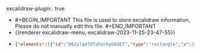 excalidraw-plugin:: true

- #+BEGIN_IMPORTANT
  This file is used to store excalidraw information, Please do not manually edit this file.
  #+END_IMPORTANT
- {{renderer excalidraw-menu, excalidraw-2023-11-25-23-47-55}}
- ```json
  {"elements":[{"id":"D62ylq4TOToFUrOyU83ET","type":"rectangle","x":314.9404602050781,"y":259.2553405761719,"width":62.98809814453125,"height":56.597991943359375,"angle":0,"strokeColor":"#1e1e1e","backgroundColor":"transparent","fillStyle":"hachure","strokeWidth":1,"strokeStyle":"solid","roughness":1,"opacity":100,"groupIds":[],"frameId":null,"roundness":{"type":3},"seed":304942838,"version":25,"versionNonce":730193718,"isDeleted":true,"boundElements":null,"updated":1700952487649,"link":null,"locked":false},{"type":"rectangle","version":724,"versionNonce":1829383978,"isDeleted":false,"id":"Fb99mA1aN30mRUwPE18Rj","fillStyle":"hachure","strokeWidth":1,"strokeStyle":"solid","roughness":1,"opacity":100,"angle":0,"x":362.2594565813197,"y":-570.0078517933086,"strokeColor":"#1e1e1e","backgroundColor":"#a5d8ff","width":1552.8059975762342,"height":1427.5797074491181,"seed":517834550,"groupIds":[],"frameId":null,"roundness":{"type":3},"boundElements":[{"type":"text","id":"A0o9ZJNvKyMllMD3KUUPZ"}],"updated":1700952490206,"link":null,"locked":false},{"type":"text","version":458,"versionNonce":487917046,"isDeleted":false,"id":"A0o9ZJNvKyMllMD3KUUPZ","fillStyle":"hachure","strokeWidth":1,"strokeStyle":"solid","roughness":1,"opacity":100,"angle":0,"x":873.054362107718,"y":-565.0078517933086,"strokeColor":"#1971c2","backgroundColor":"transparent","width":531.2161865234375,"height":45,"seed":1666396278,"groupIds":[],"frameId":null,"roundness":null,"boundElements":[],"updated":1700952490209,"link":null,"locked":false,"fontSize":36,"fontFamily":1,"text":"Key Distribution Center (KDC)","textAlign":"center","verticalAlign":"top","containerId":"Fb99mA1aN30mRUwPE18Rj","originalText":"Key Distribution Center (KDC)","lineHeight":1.25,"baseline":31},{"type":"rectangle","version":897,"versionNonce":95677610,"isDeleted":false,"id":"OelZGQbp0YUect9suC0rj","fillStyle":"hachure","strokeWidth":1,"strokeStyle":"solid","roughness":1,"opacity":100,"angle":0,"x":1501.8186967380716,"y":-108.45952532479657,"strokeColor":"#1e1e1e","backgroundColor":"#69db7c","width":377.4678173831626,"height":352.42255935773966,"seed":1975628214,"groupIds":[],"frameId":null,"roundness":{"type":3},"boundElements":[{"type":"text","id":"xWbZ8jUezd9Ia-J6XJ_ac"},{"id":"PqqBuFtmZkKqu1BaxVp5h","type":"arrow"},{"id":"bln_Upftbd0BxxRAh_9Ym","type":"arrow"}],"updated":1700952490206,"link":null,"locked":false},{"type":"text","version":786,"versionNonce":790559850,"isDeleted":false,"id":"xWbZ8jUezd9Ia-J6XJ_ac","fillStyle":"hachure","strokeWidth":1,"strokeStyle":"solid","roughness":1,"opacity":100,"angle":0,"x":1595.9625709447896,"y":22.751754354073256,"strokeColor":"#1e1e1e","backgroundColor":"transparent","width":189.18006896972656,"height":90,"seed":1364069110,"groupIds":[],"frameId":null,"roundness":null,"boundElements":[],"updated":1700952490210,"link":null,"locked":false,"fontSize":36,"fontFamily":1,"text":"Plain Text\nTicket","textAlign":"center","verticalAlign":"middle","containerId":"OelZGQbp0YUect9suC0rj","originalText":"Plain Text\nTicket","lineHeight":1.25,"baseline":76},{"type":"rectangle","version":405,"versionNonce":975981098,"isDeleted":false,"id":"vglg2RWVyj6FPuLp-oc35","fillStyle":"hachure","strokeWidth":1,"strokeStyle":"solid","roughness":1,"opacity":100,"angle":0,"x":682.4809699063735,"y":-464.849737633774,"strokeColor":"#1e1e1e","backgroundColor":"transparent","width":359.57834736500354,"height":100.1810321016925,"seed":1149058102,"groupIds":[],"frameId":null,"roundness":{"type":3},"boundElements":[{"type":"text","id":"mk7k77yfwHcQeN1e9ox9S"},{"id":"rY-a5MIGpq9bdsNi29Vi7","type":"arrow"}],"updated":1700952490206,"link":null,"locked":false},{"type":"text","version":345,"versionNonce":330094390,"isDeleted":false,"id":"mk7k77yfwHcQeN1e9ox9S","fillStyle":"hachure","strokeWidth":1,"strokeStyle":"solid","roughness":1,"opacity":100,"angle":0,"x":730.6900959814534,"y":-459.75922158292775,"strokeColor":"#1e1e1e","backgroundColor":"transparent","width":263.16009521484375,"height":90,"seed":87311734,"groupIds":[],"frameId":null,"roundness":null,"boundElements":[],"updated":1700952490210,"link":null,"locked":false,"fontSize":36,"fontFamily":1,"text":"User Password\n(NTLM hash)","textAlign":"center","verticalAlign":"middle","containerId":"vglg2RWVyj6FPuLp-oc35","originalText":"User Password\n(NTLM hash)","lineHeight":1.25,"baseline":76},{"type":"rectangle","version":1481,"versionNonce":525027242,"isDeleted":false,"id":"RnMzRJorvBP_0I3nn4MF4","fillStyle":"hachure","strokeWidth":1,"strokeStyle":"solid","roughness":1,"opacity":100,"angle":0,"x":1060.573995971301,"y":-466.24199730230174,"strokeColor":"#1e1e1e","backgroundColor":"transparent","width":513.9663191594628,"height":103.57789400363185,"seed":1152919222,"groupIds":[],"frameId":null,"roundness":{"type":3},"boundElements":[{"type":"text","id":"RM5KOtY8Uo3tbF9RbFLnu"},{"id":"4LdKWgxNX00E5T38kBao0","type":"arrow"}],"updated":1700952490206,"link":null,"locked":false},{"type":"text","version":1509,"versionNonce":1805115178,"isDeleted":false,"id":"RM5KOtY8Uo3tbF9RbFLnu","fillStyle":"hachure","strokeWidth":1,"strokeStyle":"solid","roughness":1,"opacity":100,"angle":0,"x":1089.317104281501,"y":-436.9530503004858,"strokeColor":"#1e1e1e","backgroundColor":"transparent","width":456.4801025390625,"height":45,"seed":1135468534,"groupIds":[],"frameId":null,"roundness":null,"boundElements":[],"updated":1700952490211,"link":null,"locked":false,"fontSize":36,"fontFamily":1,"text":"Message Type + 000000","textAlign":"center","verticalAlign":"middle","containerId":"RnMzRJorvBP_0I3nn4MF4","originalText":"Message Type + 000000","lineHeight":1.25,"baseline":31},{"type":"rectangle","version":480,"versionNonce":1944642858,"isDeleted":false,"id":"znM7s5PzFdtd5h08RBf0p","fillStyle":"hachure","strokeWidth":1,"strokeStyle":"solid","roughness":1,"opacity":100,"angle":0,"x":895.3656631224712,"y":-237.65346840315,"strokeColor":"#1e1e1e","backgroundColor":"transparent","width":302.33204330689375,"height":105.54787310714033,"seed":1713008950,"groupIds":[],"frameId":null,"roundness":{"type":3},"boundElements":[{"type":"text","id":"gwQOzQIUzptbN_kYWH-z6"},{"id":"rY-a5MIGpq9bdsNi29Vi7","type":"arrow"},{"id":"4LdKWgxNX00E5T38kBao0","type":"arrow"},{"id":"Wt8hRJOGOu1H6WnhNXTMu","type":"arrow"},{"id":"FNAnqg_M3EDaXan1zs2Kl","type":"arrow"}],"updated":1700952490206,"link":null,"locked":false},{"type":"text","version":437,"versionNonce":565739638,"isDeleted":false,"id":"gwQOzQIUzptbN_kYWH-z6","fillStyle":"hachure","strokeWidth":1,"strokeStyle":"solid","roughness":1,"opacity":100,"angle":0,"x":953.0756529766018,"y":-207.37953184957982,"strokeColor":"#1e1e1e","backgroundColor":"transparent","width":186.9120635986328,"height":45,"seed":1197660790,"groupIds":[],"frameId":null,"roundness":null,"boundElements":[],"updated":1700952490212,"link":null,"locked":false,"fontSize":36,"fontFamily":1,"text":"MD5-HMAC","textAlign":"center","verticalAlign":"middle","containerId":"znM7s5PzFdtd5h08RBf0p","originalText":"MD5-HMAC","lineHeight":1.25,"baseline":31},{"type":"arrow","version":1226,"versionNonce":551363242,"isDeleted":false,"id":"rY-a5MIGpq9bdsNi29Vi7","fillStyle":"hachure","strokeWidth":1,"strokeStyle":"solid","roughness":1,"opacity":100,"angle":0,"x":901.9512199310539,"y":-359.30186452663355,"strokeColor":"#1e1e1e","backgroundColor":"transparent","width":77.32122436278769,"height":105.54787310714022,"seed":1313610678,"groupIds":[],"frameId":null,"roundness":{"type":2},"boundElements":[],"updated":1700952490206,"link":null,"locked":false,"startBinding":{"elementId":"vglg2RWVyj6FPuLp-oc35","focus":0.004366741716594151,"gap":5.366841005447895},"endBinding":{"elementId":"znM7s5PzFdtd5h08RBf0p","focus":-0.08852216847986161,"gap":16.100523016343402},"lastCommittedPoint":null,"startArrowhead":null,"endArrowhead":"arrow","points":[[0,0],[77.32122436278769,105.54787310714022]]},{"type":"arrow","version":1222,"versionNonce":1194802538,"isDeleted":false,"id":"4LdKWgxNX00E5T38kBao0","fillStyle":"hachure","strokeWidth":1,"strokeStyle":"solid","roughness":1,"opacity":100,"angle":0,"x":1196.2200850561876,"y":-353.93502352118577,"strokeColor":"#1e1e1e","backgroundColor":"transparent","width":73.86193565554186,"height":106.33682010895626,"seed":1090204918,"groupIds":[],"frameId":null,"roundness":{"type":2},"boundElements":[],"updated":1700952490206,"link":null,"locked":false,"startBinding":{"elementId":"RnMzRJorvBP_0I3nn4MF4","focus":0.27069268704590727,"gap":8.72907977748406},"endBinding":{"elementId":"znM7s5PzFdtd5h08RBf0p","focus":0.17176731954982197,"gap":9.94473500907958},"lastCommittedPoint":null,"startArrowhead":null,"endArrowhead":"arrow","points":[[0,0],[-73.86193565554186,106.33682010895626]]},{"type":"arrow","version":1893,"versionNonce":956301354,"isDeleted":false,"id":"PqqBuFtmZkKqu1BaxVp5h","fillStyle":"hachure","strokeWidth":1,"strokeStyle":"solid","roughness":1,"opacity":100,"angle":0,"x":1487.5071207235505,"y":74.06953791465367,"strokeColor":"#1e1e1e","backgroundColor":"transparent","width":265.6123715763333,"height":2.3201668504329973,"seed":1492461110,"groupIds":[],"frameId":null,"roundness":{"type":2},"boundElements":[],"updated":1700952490206,"link":null,"locked":false,"startBinding":{"elementId":"OelZGQbp0YUect9suC0rj","focus":-0.025549033399139078,"gap":14.311576014521506},"endBinding":{"elementId":"w3OHQSwyJdP_ryvcmhfyb","focus":0.03312712221040079,"gap":11.847804776113207},"lastCommittedPoint":null,"startArrowhead":null,"endArrowhead":"arrow","points":[[0,0],[-265.6123715763333,2.3201668504329973]]},{"type":"rectangle","version":804,"versionNonce":1646422762,"isDeleted":false,"id":"LZA5liCLLID9pliJ8VjVA","fillStyle":"hachure","strokeWidth":1,"strokeStyle":"solid","roughness":1,"opacity":100,"angle":0,"x":908.7827656360951,"y":298.52591758832864,"strokeColor":"#1e1e1e","backgroundColor":"transparent","width":302.33204330689375,"height":105.54787310714033,"seed":1461645174,"groupIds":[],"frameId":null,"roundness":{"type":3},"boundElements":[{"type":"text","id":"UWGbsn_oECyKOUO3dYX5c"},{"id":"bo5aDzPXNn7bqCS_bNyKi","type":"arrow"},{"id":"FNAnqg_M3EDaXan1zs2Kl","type":"arrow"},{"id":"3Zuddl8TLPyPbKUUiwFE3","type":"arrow"}],"updated":1700952490206,"link":null,"locked":false},{"type":"text","version":757,"versionNonce":1415997930,"isDeleted":false,"id":"UWGbsn_oECyKOUO3dYX5c","fillStyle":"hachure","strokeWidth":1,"strokeStyle":"solid","roughness":1,"opacity":100,"angle":0,"x":966.4927554902256,"y":328.7998541418988,"strokeColor":"#1e1e1e","backgroundColor":"transparent","width":186.9120635986328,"height":45,"seed":398299318,"groupIds":[],"frameId":null,"roundness":null,"boundElements":[],"updated":1700952490212,"link":null,"locked":false,"fontSize":36,"fontFamily":1,"text":"MD5-HMAC","textAlign":"center","verticalAlign":"middle","containerId":"LZA5liCLLID9pliJ8VjVA","originalText":"MD5-HMAC","lineHeight":1.25,"baseline":31},{"type":"rectangle","version":422,"versionNonce":725629034,"isDeleted":false,"id":"dKTNwOt_I_cXKwOKTeyO1","fillStyle":"hachure","strokeWidth":1,"strokeStyle":"solid","roughness":1,"opacity":100,"angle":0,"x":895.365663122473,"y":583.8629643779711,"strokeColor":"#1e1e1e","backgroundColor":"transparent","width":341.6888773468436,"height":114.49260811622003,"seed":645270006,"groupIds":[],"frameId":null,"roundness":{"type":3},"boundElements":[{"type":"text","id":"NBxZ6WI4-OMWdfl36uOHR"},{"id":"3Zuddl8TLPyPbKUUiwFE3","type":"arrow"},{"id":"bln_Upftbd0BxxRAh_9Ym","type":"arrow"},{"id":"W7YNuSbMxz7URUut5u8cs","type":"arrow"}],"updated":1700952490206,"link":null,"locked":false},{"type":"text","version":329,"versionNonce":1526530486,"isDeleted":false,"id":"NBxZ6WI4-OMWdfl36uOHR","fillStyle":"hachure","strokeWidth":1,"strokeStyle":"solid","roughness":1,"opacity":100,"angle":0,"x":1030.8940922744105,"y":618.6092684360812,"strokeColor":"#1e1e1e","backgroundColor":"transparent","width":70.63201904296875,"height":45,"seed":1380801334,"groupIds":[],"frameId":null,"roundness":null,"boundElements":[],"updated":1700952490212,"link":null,"locked":false,"fontSize":36,"fontFamily":1,"text":"RC4","textAlign":"center","verticalAlign":"middle","containerId":"dKTNwOt_I_cXKwOKTeyO1","originalText":"RC4","lineHeight":1.25,"baseline":31},{"type":"rectangle","version":978,"versionNonce":1852351978,"isDeleted":false,"id":"oFD0iaOTwZKFqmv3aI8xd","fillStyle":"hachure","strokeWidth":1,"strokeStyle":"solid","roughness":1,"opacity":100,"angle":0,"x":397.1439231167369,"y":468.08612381323724,"strokeColor":"#1e1e1e","backgroundColor":"#ff8787","width":377.4678173831626,"height":352.42255935773966,"seed":1101562998,"groupIds":[],"frameId":null,"roundness":{"type":3},"boundElements":[{"type":"text","id":"MZ2M_tZewJCqZulIbFVwL"},{"id":"W7YNuSbMxz7URUut5u8cs","type":"arrow"},{"id":"OkuogBqfRy0KnW2BdImod","type":"arrow"}],"updated":1700952490206,"link":null,"locked":false},{"type":"text","version":882,"versionNonce":546675882,"isDeleted":false,"id":"MZ2M_tZewJCqZulIbFVwL","fillStyle":"hachure","strokeWidth":1,"strokeStyle":"solid","roughness":1,"opacity":100,"angle":0,"x":500.98980080245883,"y":599.297403492107,"strokeColor":"#1e1e1e","backgroundColor":"transparent","width":169.77606201171875,"height":90,"seed":105678262,"groupIds":[],"frameId":null,"roundness":null,"boundElements":[],"updated":1700952490213,"link":null,"locked":false,"fontSize":36,"fontFamily":1,"text":"Encrypted\nTicket","textAlign":"center","verticalAlign":"middle","containerId":"oFD0iaOTwZKFqmv3aI8xd","originalText":"Encrypted\nTicket","lineHeight":1.25,"baseline":76},{"type":"rectangle","version":1118,"versionNonce":1634972522,"isDeleted":false,"id":"S7-xqUpW1E4aZhtpg3bXs","fillStyle":"hachure","strokeWidth":1,"strokeStyle":"solid","roughness":1,"opacity":100,"angle":0,"x":-1589.0654541575545,"y":-598.9840899480571,"strokeColor":"#1e1e1e","backgroundColor":"#a5d8ff","width":1459.2685069202748,"height":1549.9681798961142,"seed":828268278,"groupIds":[],"frameId":null,"roundness":{"type":3},"boundElements":[{"type":"text","id":"z296My2ktWLajguW4JC5J"}],"updated":1700952490206,"link":null,"locked":false},{"type":"text","version":854,"versionNonce":312433398,"isDeleted":false,"id":"z296My2ktWLajguW4JC5J","fillStyle":"hachure","strokeWidth":1,"strokeStyle":"solid","roughness":1,"opacity":100,"angle":0,"x":-908.1212183976124,"y":-593.9840899480571,"strokeColor":"#1971c2","backgroundColor":"transparent","width":97.38003540039062,"height":45,"seed":1734545462,"groupIds":[],"frameId":null,"roundness":null,"boundElements":[],"updated":1700952490213,"link":null,"locked":false,"fontSize":36,"fontFamily":1,"text":"Client","textAlign":"center","verticalAlign":"top","containerId":"S7-xqUpW1E4aZhtpg3bXs","originalText":"Client","lineHeight":1.25,"baseline":31},{"type":"rectangle","version":560,"versionNonce":607740138,"isDeleted":false,"id":"hAZlxQy8AfIzpWp4S4J0T","fillStyle":"hachure","strokeWidth":1,"strokeStyle":"solid","roughness":1,"opacity":100,"angle":0,"x":-1332.724320855939,"y":-502.6257917035684,"strokeColor":"#1e1e1e","backgroundColor":"transparent","width":359.57834736500354,"height":100.1810321016925,"seed":1950325110,"groupIds":[],"frameId":null,"roundness":{"type":3},"boundElements":[{"type":"text","id":"vzy_1FS5gH-mdccZsRHyB"},{"id":"OdwcVrWwl9wdjjQx2SM1m","type":"arrow"}],"updated":1700952490206,"link":null,"locked":false},{"type":"text","version":501,"versionNonce":1842378602,"isDeleted":false,"id":"vzy_1FS5gH-mdccZsRHyB","fillStyle":"hachure","strokeWidth":1,"strokeStyle":"solid","roughness":1,"opacity":100,"angle":0,"x":-1284.515194780859,"y":-497.53527565272213,"strokeColor":"#1e1e1e","backgroundColor":"transparent","width":263.16009521484375,"height":90,"seed":1597569718,"groupIds":[],"frameId":null,"roundness":null,"boundElements":[],"updated":1700952490213,"link":null,"locked":false,"fontSize":36,"fontFamily":1,"text":"User Password\n(NTLM hash)","textAlign":"center","verticalAlign":"middle","containerId":"hAZlxQy8AfIzpWp4S4J0T","originalText":"User Password\n(NTLM hash)","lineHeight":1.25,"baseline":76},{"type":"rectangle","version":1636,"versionNonce":1083289194,"isDeleted":false,"id":"zFkr9kyXH4IJkqRwX2BKY","fillStyle":"hachure","strokeWidth":1,"strokeStyle":"solid","roughness":1,"opacity":100,"angle":0,"x":-954.6312947910114,"y":-504.0180513720962,"strokeColor":"#1e1e1e","backgroundColor":"transparent","width":513.9663191594628,"height":103.57789400363185,"seed":2129933302,"groupIds":[],"frameId":null,"roundness":{"type":3},"boundElements":[{"type":"text","id":"3A7Xi2288xirocir3B8R3"},{"id":"fpxbeNC6__eRYG8ymaXo5","type":"arrow"}],"updated":1700952490207,"link":null,"locked":false},{"type":"text","version":1665,"versionNonce":1864666166,"isDeleted":false,"id":"3A7Xi2288xirocir3B8R3","fillStyle":"hachure","strokeWidth":1,"strokeStyle":"solid","roughness":1,"opacity":100,"angle":0,"x":-925.8881864808113,"y":-474.72910437028025,"strokeColor":"#1e1e1e","backgroundColor":"transparent","width":456.4801025390625,"height":45,"seed":225854774,"groupIds":[],"frameId":null,"roundness":null,"boundElements":[],"updated":1700952490213,"link":null,"locked":false,"fontSize":36,"fontFamily":1,"text":"Message Type + 000000","textAlign":"center","verticalAlign":"middle","containerId":"zFkr9kyXH4IJkqRwX2BKY","originalText":"Message Type + 000000","lineHeight":1.25,"baseline":31},{"type":"rectangle","version":633,"versionNonce":710188010,"isDeleted":false,"id":"QOqQwE2wyIW9pcXwJodBd","fillStyle":"hachure","strokeWidth":1,"strokeStyle":"solid","roughness":1,"opacity":100,"angle":0,"x":-1119.8396276398412,"y":-275.4295224729444,"strokeColor":"#1e1e1e","backgroundColor":"transparent","width":302.33204330689375,"height":105.54787310714033,"seed":1009004150,"groupIds":[],"frameId":null,"roundness":{"type":3},"boundElements":[{"type":"text","id":"DXdH-W0zEO3Py4Qys92rA"},{"id":"OdwcVrWwl9wdjjQx2SM1m","type":"arrow"},{"id":"fpxbeNC6__eRYG8ymaXo5","type":"arrow"},{"id":"KbTiCA4ox6ziVn-d26PLf","type":"arrow"},{"id":"jVH3NZLGYjrA32rlpIrmO","type":"arrow"}],"updated":1700952490207,"link":null,"locked":false},{"type":"text","version":592,"versionNonce":1818360362,"isDeleted":false,"id":"DXdH-W0zEO3Py4Qys92rA","fillStyle":"hachure","strokeWidth":1,"strokeStyle":"solid","roughness":1,"opacity":100,"angle":0,"x":-1062.1296377857107,"y":-245.15558591937426,"strokeColor":"#1e1e1e","backgroundColor":"transparent","width":186.9120635986328,"height":45,"seed":1203957686,"groupIds":[],"frameId":null,"roundness":null,"boundElements":[],"updated":1700952490214,"link":null,"locked":false,"fontSize":36,"fontFamily":1,"text":"MD5-HMAC","textAlign":"center","verticalAlign":"middle","containerId":"QOqQwE2wyIW9pcXwJodBd","originalText":"MD5-HMAC","lineHeight":1.25,"baseline":31},{"type":"arrow","version":1701,"versionNonce":1062873450,"isDeleted":false,"id":"OdwcVrWwl9wdjjQx2SM1m","fillStyle":"hachure","strokeWidth":1,"strokeStyle":"solid","roughness":1,"opacity":100,"angle":0,"x":-1113.2540708312604,"y":-397.077918596428,"strokeColor":"#1e1e1e","backgroundColor":"transparent","width":77.32122436278769,"height":105.54787310714028,"seed":209160438,"groupIds":[],"frameId":null,"roundness":{"type":2},"boundElements":[],"updated":1700952490207,"link":null,"locked":false,"startBinding":{"elementId":"hAZlxQy8AfIzpWp4S4J0T","focus":0.0043667417166067275,"gap":5.366841005447895},"endBinding":{"elementId":"QOqQwE2wyIW9pcXwJodBd","focus":-0.08852216847986746,"gap":16.10052301634323},"lastCommittedPoint":null,"startArrowhead":null,"endArrowhead":"arrow","points":[[0,0],[77.32122436278769,105.54787310714028]]},{"type":"arrow","version":1697,"versionNonce":98921514,"isDeleted":false,"id":"fpxbeNC6__eRYG8ymaXo5","fillStyle":"hachure","strokeWidth":1,"strokeStyle":"solid","roughness":1,"opacity":100,"angle":0,"x":-818.9852057061266,"y":-391.7110775909802,"strokeColor":"#1e1e1e","backgroundColor":"transparent","width":73.86193565554095,"height":106.33682010895632,"seed":432470582,"groupIds":[],"frameId":null,"roundness":{"type":2},"boundElements":[],"updated":1700952490207,"link":null,"locked":false,"startBinding":{"elementId":"zFkr9kyXH4IJkqRwX2BKY","focus":0.2706926870459071,"gap":8.729079777484117},"endBinding":{"elementId":"QOqQwE2wyIW9pcXwJodBd","focus":0.17176731954982224,"gap":9.944735009079523},"lastCommittedPoint":null,"startArrowhead":null,"endArrowhead":"arrow","points":[[0,0],[-73.86193565554095,106.33682010895632]]},{"type":"rectangle","version":1647,"versionNonce":1199199978,"isDeleted":false,"id":"pJX9KshpJP5QrNWIpfhlv","fillStyle":"hachure","strokeWidth":1,"strokeStyle":"solid","roughness":1,"opacity":100,"angle":0,"x":-559.0752469224158,"y":123.02100718327631,"strokeColor":"#1e1e1e","backgroundColor":"#ff8787","width":377.4678173831626,"height":352.42255935773966,"seed":1184252790,"groupIds":[],"frameId":null,"roundness":{"type":3},"boundElements":[{"type":"text","id":"K2Fsp0HYUfvNW0ku6B7N8"},{"id":"AdrSMken4rMq3rcgC0QO5","type":"arrow"},{"id":"OkuogBqfRy0KnW2BdImod","type":"arrow"}],"updated":1700952490207,"link":null,"locked":false},{"type":"text","version":1553,"versionNonce":2121373046,"isDeleted":false,"id":"K2Fsp0HYUfvNW0ku6B7N8","fillStyle":"hachure","strokeWidth":1,"strokeStyle":"solid","roughness":1,"opacity":100,"angle":0,"x":-455.22936923669386,"y":254.23228686214614,"strokeColor":"#1e1e1e","backgroundColor":"transparent","width":169.77606201171875,"height":90,"seed":1160406198,"groupIds":[],"frameId":null,"roundness":null,"boundElements":[],"updated":1700952490214,"link":null,"locked":false,"fontSize":36,"fontFamily":1,"text":"Encrypted\nTicket","textAlign":"center","verticalAlign":"middle","containerId":"pJX9KshpJP5QrNWIpfhlv","originalText":"Encrypted\nTicket","lineHeight":1.25,"baseline":76},{"type":"rectangle","version":1065,"versionNonce":1955406954,"isDeleted":false,"id":"B-nvZc7JX8K8v4ubPdGOG","fillStyle":"hachure","strokeWidth":1,"strokeStyle":"solid","roughness":1,"opacity":100,"angle":0,"x":-1142.9684413673945,"y":545.6899613710596,"strokeColor":"#1e1e1e","backgroundColor":"#69db7c","width":377.4678173831626,"height":352.42255935773966,"seed":925392374,"groupIds":[],"frameId":null,"roundness":{"type":3},"boundElements":[{"type":"text","id":"s82Fex7y8wuGfe4R5ojRP"},{"id":"pfnCI5pK55LwxLk6S6yUY","type":"arrow"},{"id":"i-RDdkW8sUEojmv9joKw0","type":"arrow"}],"updated":1700952490207,"link":null,"locked":false},{"type":"text","version":959,"versionNonce":188032234,"isDeleted":false,"id":"s82Fex7y8wuGfe4R5ojRP","fillStyle":"hachure","strokeWidth":1,"strokeStyle":"solid","roughness":1,"opacity":100,"angle":0,"x":-1048.8245671606765,"y":676.9012410499294,"strokeColor":"#1e1e1e","backgroundColor":"transparent","width":189.18006896972656,"height":90,"seed":1100295990,"groupIds":[],"frameId":null,"roundness":null,"boundElements":[],"updated":1700952490214,"link":null,"locked":false,"fontSize":36,"fontFamily":1,"text":"Plain Text\nTicket","textAlign":"center","verticalAlign":"middle","containerId":"B-nvZc7JX8K8v4ubPdGOG","originalText":"Plain Text\nTicket","lineHeight":1.25,"baseline":76},{"type":"rectangle","version":819,"versionNonce":1651151338,"isDeleted":false,"id":"QtK-BSkkh6f75dJBpqkwq","fillStyle":"hachure","strokeWidth":1,"strokeStyle":"solid","roughness":1,"opacity":100,"angle":0,"x":-1109.7579662281046,"y":-38.95212906564859,"strokeColor":"#1e1e1e","backgroundColor":"transparent","width":302.33204330689375,"height":105.54787310714033,"seed":550885494,"groupIds":[],"frameId":null,"roundness":{"type":3},"boundElements":[{"type":"text","id":"Aq8bULZ0aMA86WCcCSl9y"},{"id":"d_l2rUWBtOp8ZQHs21onN","type":"arrow"},{"id":"KbTiCA4ox6ziVn-d26PLf","type":"arrow"},{"id":"Rkxp_U27iMmW5m-qeG7zA","type":"arrow"}],"updated":1700952490207,"link":null,"locked":false},{"type":"text","version":776,"versionNonce":1238070966,"isDeleted":false,"id":"Aq8bULZ0aMA86WCcCSl9y","fillStyle":"hachure","strokeWidth":1,"strokeStyle":"solid","roughness":1,"opacity":100,"angle":0,"x":-1052.047976373974,"y":-8.678192512078425,"strokeColor":"#1e1e1e","backgroundColor":"transparent","width":186.9120635986328,"height":45,"seed":1018124726,"groupIds":[],"frameId":null,"roundness":null,"boundElements":[],"updated":1700952490214,"link":null,"locked":false,"fontSize":36,"fontFamily":1,"text":"MD5-HMAC","textAlign":"center","verticalAlign":"middle","containerId":"QtK-BSkkh6f75dJBpqkwq","originalText":"MD5-HMAC","lineHeight":1.25,"baseline":31},{"type":"arrow","version":1051,"versionNonce":384474986,"isDeleted":false,"id":"d_l2rUWBtOp8ZQHs21onN","fillStyle":"hachure","strokeWidth":1,"strokeStyle":"solid","roughness":1,"opacity":100,"angle":0,"x":-586.0332272235678,"y":22.827819380672963,"strokeColor":"#1e1e1e","backgroundColor":"#69db7c","width":208.8054537685657,"height":1.089364930793181,"seed":1011266294,"groupIds":[],"frameId":null,"roundness":{"type":2},"boundElements":[],"updated":1700952490207,"link":null,"locked":false,"startBinding":{"elementId":"XholTG39aMA0dpQA9J4Dm","focus":-0.0313058122869262,"gap":20.55027229235384},"endBinding":{"elementId":"QtK-BSkkh6f75dJBpqkwq","focus":0.1318518245500779,"gap":12.587241929077663},"lastCommittedPoint":null,"startArrowhead":null,"endArrowhead":"arrow","points":[[0,0],[-208.8054537685657,-1.089364930793181]]},{"type":"arrow","version":499,"versionNonce":1073160746,"isDeleted":false,"id":"KbTiCA4ox6ziVn-d26PLf","fillStyle":"hachure","strokeWidth":1,"strokeStyle":"solid","roughness":1,"opacity":100,"angle":0,"x":-969.3130584337928,"y":-156.11725656696024,"strokeColor":"#1e1e1e","backgroundColor":"#69db7c","width":2.975863541191302,"height":104.57788557223489,"seed":438363190,"groupIds":[],"frameId":null,"roundness":{"type":2},"boundElements":[],"updated":1700952490207,"link":null,"locked":false,"startBinding":{"elementId":"QOqQwE2wyIW9pcXwJodBd","focus":-0.008213648142998261,"gap":13.764392798843915},"endBinding":{"elementId":"QtK-BSkkh6f75dJBpqkwq","focus":-0.10190031402691628,"gap":12.58724192907681},"lastCommittedPoint":null,"startArrowhead":null,"endArrowhead":"arrow","points":[[0,0],[-2.975863541191302,104.57788557223489]]},{"type":"rectangle","version":830,"versionNonce":31804650,"isDeleted":false,"id":"gjUc9hLwpLUok-RJvzY8f","fillStyle":"hachure","strokeWidth":1,"strokeStyle":"solid","roughness":1,"opacity":100,"angle":0,"x":-1114.1854416021283,"y":250.70080660172243,"strokeColor":"#1e1e1e","backgroundColor":"transparent","width":317.72311190320625,"height":114.49260811622003,"seed":941813110,"groupIds":[],"frameId":null,"roundness":{"type":3},"boundElements":[{"type":"text","id":"wzRl6KSK7-TFXUZShMmLN"},{"id":"Rkxp_U27iMmW5m-qeG7zA","type":"arrow"},{"id":"AdrSMken4rMq3rcgC0QO5","type":"arrow"},{"id":"pfnCI5pK55LwxLk6S6yUY","type":"arrow"}],"updated":1700952490207,"link":null,"locked":false},{"type":"text","version":743,"versionNonce":601159594,"isDeleted":false,"id":"wzRl6KSK7-TFXUZShMmLN","fillStyle":"hachure","strokeWidth":1,"strokeStyle":"solid","roughness":1,"opacity":100,"angle":0,"x":-990.6398951720096,"y":285.44711065983245,"strokeColor":"#1e1e1e","backgroundColor":"transparent","width":70.63201904296875,"height":45,"seed":1938935478,"groupIds":[],"frameId":null,"roundness":null,"boundElements":[],"updated":1700952490215,"link":null,"locked":false,"fontSize":36,"fontFamily":1,"text":"RC4","textAlign":"center","verticalAlign":"middle","containerId":"gjUc9hLwpLUok-RJvzY8f","originalText":"RC4","lineHeight":1.25,"baseline":31},{"type":"arrow","version":730,"versionNonce":2100468330,"isDeleted":false,"id":"Rkxp_U27iMmW5m-qeG7zA","fillStyle":"hachure","strokeWidth":1,"strokeStyle":"solid","roughness":1,"opacity":100,"angle":0,"x":-961.0647376387055,"y":81.36169191998965,"strokeColor":"#1e1e1e","backgroundColor":"#69db7c","width":0.7747289867461404,"height":152.50941645950957,"seed":957515766,"groupIds":[],"frameId":null,"roundness":{"type":2},"boundElements":[],"updated":1700952490207,"link":null,"locked":false,"startBinding":{"elementId":"QtK-BSkkh6f75dJBpqkwq","focus":0.018594802653344636,"gap":14.765947878497798},"endBinding":{"elementId":"gjUc9hLwpLUok-RJvzY8f","focus":-0.028839195737346064,"gap":16.8296982222231},"lastCommittedPoint":null,"startArrowhead":null,"endArrowhead":"arrow","points":[[0,0],[0.7747289867461404,152.50941645950957]]},{"type":"arrow","version":1355,"versionNonce":830979370,"isDeleted":false,"id":"AdrSMken4rMq3rcgC0QO5","fillStyle":"hachure","strokeWidth":1,"strokeStyle":"solid","roughness":1,"opacity":100,"angle":0,"x":-588.2454567789605,"y":304.3148070764728,"strokeColor":"#1e1e1e","backgroundColor":"#69db7c","width":184.85105684947303,"height":0.9864142138565057,"seed":413800758,"groupIds":[],"frameId":null,"roundness":{"type":2},"boundElements":[],"updated":1700952490207,"link":null,"locked":false,"startBinding":{"elementId":"pJX9KshpJP5QrNWIpfhlv","focus":-0.022124106940921113,"gap":29.17020985654426},"endBinding":{"elementId":"gjUc9hLwpLUok-RJvzY8f","focus":-0.028806329882826175,"gap":23.365816070489018},"lastCommittedPoint":null,"startArrowhead":null,"endArrowhead":"arrow","points":[[0,0],[-184.85105684947303,0.9864142138565057]]},{"type":"arrow","version":664,"versionNonce":1286244330,"isDeleted":false,"id":"pfnCI5pK55LwxLk6S6yUY","fillStyle":"hachure","strokeWidth":1,"strokeStyle":"solid","roughness":1,"opacity":100,"angle":0,"x":-955.8528332779156,"y":371.12958319305767,"strokeColor":"#1e1e1e","backgroundColor":"#69db7c","width":1.5210052348256795,"height":156.86682835835268,"seed":1505591926,"groupIds":[],"frameId":null,"roundness":{"type":2},"boundElements":[],"updated":1700952490207,"link":null,"locked":false,"startBinding":{"elementId":"gjUc9hLwpLUok-RJvzY8f","focus":0.007160951598001989,"gap":5.936168475115323},"endBinding":{"elementId":"B-nvZc7JX8K8v4ubPdGOG","focus":0.009361546313550717,"gap":17.693549819649093},"lastCommittedPoint":null,"startArrowhead":null,"endArrowhead":"arrow","points":[[0,0],[1.5210052348256795,156.86682835835268]]},{"type":"rectangle","version":708,"versionNonce":1990589098,"isDeleted":false,"id":"gIKNbOzzBp0HKk1o0BKOq","fillStyle":"hachure","strokeWidth":1,"strokeStyle":"solid","roughness":1,"opacity":100,"angle":0,"x":-1534.6056263653086,"y":98.30634574790986,"strokeColor":"#1e1e1e","backgroundColor":"transparent","width":302.33204330689375,"height":105.54787310714033,"seed":252822454,"groupIds":[],"frameId":null,"roundness":{"type":3},"boundElements":[{"type":"text","id":"-65VO15U8r76gY8KuAjNE"},{"id":"jVH3NZLGYjrA32rlpIrmO","type":"arrow"},{"id":"i-RDdkW8sUEojmv9joKw0","type":"arrow"},{"id":"thpBGoeB4vY0bjA-k7ujt","type":"arrow"}],"updated":1700952490207,"link":null,"locked":false},{"type":"text","version":665,"versionNonce":1775710198,"isDeleted":false,"id":"-65VO15U8r76gY8KuAjNE","fillStyle":"hachure","strokeWidth":1,"strokeStyle":"solid","roughness":1,"opacity":100,"angle":0,"x":-1476.895636511178,"y":128.58028230148003,"strokeColor":"#1e1e1e","backgroundColor":"transparent","width":186.9120635986328,"height":45,"seed":718003446,"groupIds":[],"frameId":null,"roundness":null,"boundElements":[],"updated":1700952490215,"link":null,"locked":false,"fontSize":36,"fontFamily":1,"text":"MD5-HMAC","textAlign":"center","verticalAlign":"middle","containerId":"gIKNbOzzBp0HKk1o0BKOq","originalText":"MD5-HMAC","lineHeight":1.25,"baseline":31},{"type":"arrow","version":390,"versionNonce":611506218,"isDeleted":false,"id":"jVH3NZLGYjrA32rlpIrmO","fillStyle":"hachure","strokeWidth":1,"strokeStyle":"solid","roughness":1,"opacity":100,"angle":0,"x":-1132.8884205283825,"y":-164.83208036464669,"strokeColor":"#1e1e1e","backgroundColor":"#69db7c","width":220.0493008915778,"height":250.55118418347968,"seed":309382710,"groupIds":[],"frameId":null,"roundness":{"type":2},"boundElements":[],"updated":1700952490207,"link":null,"locked":false,"startBinding":{"elementId":"QOqQwE2wyIW9pcXwJodBd","focus":0.5742881152270366,"gap":13.048792888541811},"endBinding":{"elementId":"gIKNbOzzBp0HKk1o0BKOq","focus":-0.13620353192233842,"gap":12.587241929076924},"lastCommittedPoint":null,"startArrowhead":null,"endArrowhead":"arrow","points":[[0,0],[-220.0493008915778,250.55118418347968]]},{"type":"arrow","version":370,"versionNonce":159007466,"isDeleted":false,"id":"i-RDdkW8sUEojmv9joKw0","fillStyle":"hachure","strokeWidth":1,"strokeStyle":"solid","roughness":1,"opacity":100,"angle":0,"x":-1150.318068123755,"y":558.4982948433121,"strokeColor":"#1e1e1e","backgroundColor":"#69db7c","width":193.90482949851912,"height":328.984598362656,"seed":853907318,"groupIds":[],"frameId":null,"roundness":{"type":2},"boundElements":[],"updated":1700952490207,"link":null,"locked":false,"startBinding":{"elementId":"B-nvZc7JX8K8v4ubPdGOG","focus":-0.3409958765852201,"gap":7.349626756360976},"endBinding":{"elementId":"gIKNbOzzBp0HKk1o0BKOq","focus":0.038471570304963114,"gap":25.659477625605803},"lastCommittedPoint":null,"startArrowhead":null,"endArrowhead":"arrow","points":[[0,0],[-193.90482949851912,-328.984598362656]]},{"type":"rectangle","version":395,"versionNonce":398874026,"isDeleted":false,"id":"3jqElJRGqm13HumdZZkH7","fillStyle":"hachure","strokeWidth":1,"strokeStyle":"solid","roughness":1,"opacity":100,"angle":0,"x":398.75947904757777,"y":31.297990081155262,"strokeColor":"#1e1e1e","backgroundColor":"#fab005","width":379.25676438497794,"height":98.39208509987655,"seed":342833334,"groupIds":[],"frameId":null,"roundness":{"type":3},"boundElements":[{"type":"text","id":"f0jHcW_JtfAjvOR5Vxlb2"},{"id":"dD8H-Lax7-TfpB_KWwt4e","type":"arrow"},{"id":"bo5aDzPXNn7bqCS_bNyKi","type":"arrow"},{"id":"imQDWejeQHtpoi8cCPfNX","type":"arrow"}],"updated":1700952490207,"link":null,"locked":false},{"type":"text","version":348,"versionNonce":644641386,"isDeleted":false,"id":"f0jHcW_JtfAjvOR5Vxlb2","fillStyle":"hachure","strokeWidth":1,"strokeStyle":"solid","roughness":1,"opacity":100,"angle":0,"x":422.13981436506674,"y":57.99403263109354,"strokeColor":"#1e1e1e","backgroundColor":"transparent","width":332.49609375,"height":45,"seed":1857204726,"groupIds":[],"frameId":null,"roundness":null,"boundElements":[],"updated":1700952490215,"link":null,"locked":false,"fontSize":36,"fontFamily":1,"text":"CheckSum (16 byte)","textAlign":"center","verticalAlign":"middle","containerId":"3jqElJRGqm13HumdZZkH7","originalText":"CheckSum (16 byte)","lineHeight":1.25,"baseline":31},{"type":"rectangle","version":608,"versionNonce":1467511594,"isDeleted":false,"id":"w3OHQSwyJdP_ryvcmhfyb","fillStyle":"hachure","strokeWidth":1,"strokeStyle":"solid","roughness":1,"opacity":100,"angle":0,"x":907.7149010642115,"y":23.247728572983647,"strokeColor":"#1e1e1e","backgroundColor":"transparent","width":302.33204330689375,"height":105.54787310714033,"seed":1018495798,"groupIds":[],"frameId":null,"roundness":{"type":3},"boundElements":[{"type":"text","id":"ol2E9Sjlk7jbXvRagvjVY"},{"id":"PqqBuFtmZkKqu1BaxVp5h","type":"arrow"},{"id":"Wt8hRJOGOu1H6WnhNXTMu","type":"arrow"},{"id":"dD8H-Lax7-TfpB_KWwt4e","type":"arrow"}],"updated":1700952490207,"link":null,"locked":false},{"type":"text","version":564,"versionNonce":446284086,"isDeleted":false,"id":"ol2E9Sjlk7jbXvRagvjVY","fillStyle":"hachure","strokeWidth":1,"strokeStyle":"solid","roughness":1,"opacity":100,"angle":0,"x":965.424890918342,"y":53.52166512655381,"strokeColor":"#1e1e1e","backgroundColor":"transparent","width":186.9120635986328,"height":45,"seed":1356541046,"groupIds":[],"frameId":null,"roundness":null,"boundElements":[],"updated":1700952490215,"link":null,"locked":false,"fontSize":36,"fontFamily":1,"text":"MD5-HMAC","textAlign":"center","verticalAlign":"middle","containerId":"w3OHQSwyJdP_ryvcmhfyb","originalText":"MD5-HMAC","lineHeight":1.25,"baseline":31},{"type":"arrow","version":376,"versionNonce":341913770,"isDeleted":false,"id":"Wt8hRJOGOu1H6WnhNXTMu","fillStyle":"hachure","strokeWidth":1,"strokeStyle":"solid","roughness":1,"opacity":100,"angle":0,"x":1042.7803997013143,"y":-124.34039907683132,"strokeColor":"#1e1e1e","backgroundColor":"#fab005","width":1.7889470018162683,"height":135.95997213801127,"seed":1760177590,"groupIds":[],"frameId":null,"roundness":{"type":2},"boundElements":[],"updated":1700952490207,"link":null,"locked":false,"startBinding":{"elementId":"znM7s5PzFdtd5h08RBf0p","focus":0.029947584394873907,"gap":7.765196219178222},"endBinding":{"elementId":"w3OHQSwyJdP_ryvcmhfyb","focus":-0.08866155157714485,"gap":11.628155511803755},"lastCommittedPoint":null,"startArrowhead":null,"endArrowhead":"arrow","points":[[0,0],[1.7889470018162683,135.95997213801127]]},{"type":"arrow","version":303,"versionNonce":185174890,"isDeleted":false,"id":"dD8H-Lax7-TfpB_KWwt4e","fillStyle":"hachure","strokeWidth":1,"strokeStyle":"solid","roughness":1,"opacity":100,"angle":0,"x":899.6646395560401,"y":79.59955913018553,"strokeColor":"#1e1e1e","backgroundColor":"#fab005","width":110.91471411258772,"height":1.788947001816041,"seed":1107756790,"groupIds":[],"frameId":null,"roundness":{"type":2},"boundElements":[],"updated":1700952490207,"link":null,"locked":false,"startBinding":{"elementId":"w3OHQSwyJdP_ryvcmhfyb","focus":-0.018291089626331948,"gap":8.050261508170934},"endBinding":{"elementId":"3jqElJRGqm13HumdZZkH7","focus":0.07896189950304175,"gap":10.7336820108967},"lastCommittedPoint":null,"startArrowhead":null,"endArrowhead":"arrow","points":[[0,0],[-110.91471411258772,1.788947001816041]]},{"type":"rectangle","version":375,"versionNonce":693669418,"isDeleted":false,"id":"XholTG39aMA0dpQA9J4Dm","fillStyle":"hachure","strokeWidth":1,"strokeStyle":"solid","roughness":1,"opacity":100,"angle":0,"x":-565.482954931214,"y":-26.84278747786277,"strokeColor":"#1e1e1e","backgroundColor":"#fab005","width":379.25676438497794,"height":98.39208509987655,"seed":750172214,"groupIds":[],"frameId":null,"roundness":{"type":3},"boundElements":[{"type":"text","id":"6lMAuQVJDG79p3UYWPHCK"},{"id":"d_l2rUWBtOp8ZQHs21onN","type":"arrow"},{"id":"imQDWejeQHtpoi8cCPfNX","type":"arrow"},{"id":"thpBGoeB4vY0bjA-k7ujt","type":"arrow"}],"updated":1700952490207,"link":null,"locked":false},{"type":"text","version":328,"versionNonce":1170642218,"isDeleted":false,"id":"6lMAuQVJDG79p3UYWPHCK","fillStyle":"hachure","strokeWidth":1,"strokeStyle":"solid","roughness":1,"opacity":100,"angle":0,"x":-542.102619613725,"y":-0.14674492792449456,"strokeColor":"#1e1e1e","backgroundColor":"transparent","width":332.49609375,"height":45,"seed":551436662,"groupIds":[],"frameId":null,"roundness":null,"boundElements":[],"updated":1700952490216,"link":null,"locked":false,"fontSize":36,"fontFamily":1,"text":"CheckSum (16 byte)","textAlign":"center","verticalAlign":"middle","containerId":"XholTG39aMA0dpQA9J4Dm","originalText":"CheckSum (16 byte)","lineHeight":1.25,"baseline":31},{"type":"arrow","version":562,"versionNonce":456559530,"isDeleted":false,"id":"bo5aDzPXNn7bqCS_bNyKi","fillStyle":"hachure","strokeWidth":1,"strokeStyle":"solid","roughness":1,"opacity":100,"angle":0,"x":597.3325962491472,"y":149.36849220100714,"strokeColor":"#1e1e1e","backgroundColor":"#fab005","width":314.8546723196041,"height":146.69365414890683,"seed":1371710134,"groupIds":[],"frameId":null,"roundness":{"type":2},"boundElements":[],"updated":1700952490207,"link":null,"locked":false,"startBinding":{"elementId":"3jqElJRGqm13HumdZZkH7","focus":0.47044043748152325,"gap":19.678417019975313},"endBinding":{"elementId":"LZA5liCLLID9pliJ8VjVA","focus":-0.11043290498921408,"gap":2.4637712384146653},"lastCommittedPoint":null,"startArrowhead":null,"endArrowhead":"arrow","points":[[0,0],[314.8546723196041,146.69365414890683]]},{"type":"arrow","version":520,"versionNonce":1685816938,"isDeleted":false,"id":"FNAnqg_M3EDaXan1zs2Kl","fillStyle":"hachure","strokeWidth":1,"strokeStyle":"solid","roughness":1,"opacity":100,"angle":0,"x":1212.7303648738289,"y":-188.7424911422056,"strokeColor":"#1e1e1e","backgroundColor":"#fab005","width":189.62838219248897,"height":483.01569049030377,"seed":1107876854,"groupIds":[],"frameId":null,"roundness":{"type":2},"boundElements":[],"updated":1700952490207,"link":null,"locked":false,"startBinding":{"elementId":"znM7s5PzFdtd5h08RBf0p","focus":-0.9019889234234829,"gap":15.032658444463323},"endBinding":{"elementId":"LZA5liCLLID9pliJ8VjVA","focus":0.4785792012362949,"gap":4.252718240230479},"lastCommittedPoint":null,"startArrowhead":null,"endArrowhead":"arrow","points":[[0,0],[180.68364718340945,264.7641562687593],[-8.944735009079523,483.01569049030377]]},{"type":"arrow","version":336,"versionNonce":416491818,"isDeleted":false,"id":"3Zuddl8TLPyPbKUUiwFE3","fillStyle":"hachure","strokeWidth":1,"strokeStyle":"solid","roughness":1,"opacity":100,"angle":0,"x":1064.247763723106,"y":415.92159547158167,"strokeColor":"#1e1e1e","backgroundColor":"#fab005","width":1.7889470018153588,"height":150.2715481525388,"seed":1471540534,"groupIds":[],"frameId":null,"roundness":{"type":2},"boundElements":[],"updated":1700952490207,"link":null,"locked":false,"startBinding":{"elementId":"LZA5liCLLID9pliJ8VjVA","focus":-0.023252983735545726,"gap":11.847804776112753},"endBinding":{"elementId":"dKTNwOt_I_cXKwOKTeyO1","focus":0.0041886815961166895,"gap":17.669820753850786},"lastCommittedPoint":null,"startArrowhead":null,"endArrowhead":"arrow","points":[[0,0],[1.7889470018153588,150.2715481525388]]},{"type":"arrow","version":543,"versionNonce":262697962,"isDeleted":false,"id":"bln_Upftbd0BxxRAh_9Ym","fillStyle":"hachure","strokeWidth":1,"strokeStyle":"solid","roughness":1,"opacity":100,"angle":0,"x":1692.1681613604997,"y":256.70531230996335,"strokeColor":"#1e1e1e","backgroundColor":"#fab005","width":440.08096244672015,"height":391.77939339769034,"seed":1882117750,"groupIds":[],"frameId":null,"roundness":{"type":2},"boundElements":[],"updated":1700952490207,"link":null,"locked":false,"startBinding":{"elementId":"OelZGQbp0YUect9suC0rj","focus":-0.09562429201021631,"gap":12.742278277020262},"endBinding":{"elementId":"dKTNwOt_I_cXKwOKTeyO1","focus":0.32852985476700675,"gap":15.032658444462868},"lastCommittedPoint":null,"startArrowhead":null,"endArrowhead":"arrow","points":[[0,0],[-33.98999303450273,356.0004533613718],[-440.08096244672015,391.77939339769034]]},{"type":"arrow","version":322,"versionNonce":2064017066,"isDeleted":false,"id":"W7YNuSbMxz7URUut5u8cs","fillStyle":"hachure","strokeWidth":1,"strokeStyle":"solid","roughness":1,"opacity":100,"angle":0,"x":885.3530635415118,"y":646.695758705838,"strokeColor":"#1e1e1e","backgroundColor":"#fab005","width":100.18103210169284,"height":1.7889470018158136,"seed":1949865910,"groupIds":[],"frameId":null,"roundness":{"type":2},"boundElements":[],"updated":1700952490207,"link":null,"locked":false,"startBinding":{"elementId":"dKTNwOt_I_cXKwOKTeyO1","focus":-0.0390881218916256,"gap":10.01259958096125},"endBinding":{"elementId":"oFD0iaOTwZKFqmv3aI8xd","focus":0.043134320623890866,"gap":10.560290939920833},"lastCommittedPoint":null,"startArrowhead":null,"endArrowhead":"arrow","points":[[0,0],[-100.18103210169284,1.7889470018158136]]},{"type":"arrow","version":122,"versionNonce":328728938,"isDeleted":false,"id":"imQDWejeQHtpoi8cCPfNX","fillStyle":"hachure","strokeWidth":4,"strokeStyle":"dashed","roughness":1,"opacity":100,"angle":0,"x":393.39263804212897,"y":88.54429413926528,"strokeColor":"#1e1e1e","backgroundColor":"#fab005","width":565.3072525738362,"height":59.03525105992594,"seed":1811427574,"groupIds":[],"frameId":null,"roundness":{"type":2},"boundElements":[],"updated":1700952490207,"link":null,"locked":false,"startBinding":{"elementId":"3jqElJRGqm13HumdZZkH7","focus":-0.4117984903183459,"gap":5.366841005447895},"endBinding":{"elementId":"XholTG39aMA0dpQA9J4Dm","focus":-0.20495569412537037,"gap":14.311576014529237},"lastCommittedPoint":null,"startArrowhead":null,"endArrowhead":"arrow","points":[[0,0],[-565.3072525738362,-59.03525105992594]]},{"type":"arrow","version":113,"versionNonce":1151878186,"isDeleted":false,"id":"OkuogBqfRy0KnW2BdImod","fillStyle":"hachure","strokeWidth":4,"strokeStyle":"dashed","roughness":1,"opacity":100,"angle":0,"x":389.81474403849825,"y":659.2183877185494,"strokeColor":"#1e1e1e","backgroundColor":"#fab005","width":561.7293585702046,"height":347.05571835229193,"seed":317891126,"groupIds":[],"frameId":null,"roundness":{"type":2},"boundElements":[],"updated":1700952490207,"link":null,"locked":false,"startBinding":{"elementId":"oFD0iaOTwZKFqmv3aI8xd","focus":-0.46464253766291563,"gap":7.329179078238212},"endBinding":{"elementId":"pJX9KshpJP5QrNWIpfhlv","focus":-0.3745146458860451,"gap":9.69281500754687},"lastCommittedPoint":null,"startArrowhead":null,"endArrowhead":"arrow","points":[[0,0],[-561.7293585702046,-347.05571835229193]]},{"type":"arrow","version":144,"versionNonce":1478635242,"isDeleted":false,"id":"thpBGoeB4vY0bjA-k7ujt","fillStyle":"hachure","strokeWidth":1,"strokeStyle":"solid","roughness":1,"opacity":100,"angle":0,"x":-1218.8602527284506,"y":155.11523545035118,"strokeColor":"#1e1e1e","backgroundColor":"#fab005","width":652.1841794184165,"height":75.09999641787829,"seed":1812786038,"groupIds":[],"frameId":null,"roundness":{"type":2},"boundElements":[{"type":"text","id":"6iKns2rMNK7O_muam_lsj"}],"updated":1700952490207,"link":null,"locked":false,"startBinding":{"elementId":"gIKNbOzzBp0HKk1o0BKOq","focus":0.10170070495594678,"gap":13.413330329964083},"endBinding":{"elementId":"XholTG39aMA0dpQA9J4Dm","focus":0.0628999599740039,"gap":8.465941410459095},"lastCommittedPoint":null,"startArrowhead":null,"endArrowhead":"arrow","points":[[0,0],[442.69471572644034,-3.9526313904146946],[652.1841794184165,-75.09999641787829]]},{"type":"text","version":10,"versionNonce":1333275254,"isDeleted":false,"id":"6iKns2rMNK7O_muam_lsj","fillStyle":"hachure","strokeWidth":1,"strokeStyle":"solid","roughness":1,"opacity":100,"angle":0,"x":-824.1895467066001,"y":128.66260405993648,"strokeColor":"#1e1e1e","backgroundColor":"#fab005","width":96.04801940917969,"height":45,"seed":1435241654,"groupIds":[],"frameId":null,"roundness":null,"boundElements":[],"updated":1700952490216,"link":null,"locked":false,"fontSize":36,"fontFamily":1,"text":"Verify","textAlign":"center","verticalAlign":"middle","containerId":"thpBGoeB4vY0bjA-k7ujt","originalText":"Verify","lineHeight":1.25,"baseline":31}],"files":{},"appState":{"gridSize":null,"viewBackgroundColor":"#f5faff","zoom":{"value":0.5},"offsetTop":0,"offsetLeft":0,"scrollX":2904.052555629185,"scrollY":1336.8460526239305,"viewModeEnabled":false,"zenModeEnabled":false}}
  ```